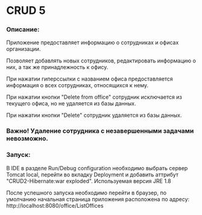 # CRUD 5

### Описание:

Приложение предоставляет информацию о сотрудниках и офисах организации.

Позволяет добавлять новых сотрудников, редактировать информацию о них, а так же принадлежность к офису.

При нажатии гиперссылки с названием офиса предоставляется информация о всех сотрудниках, относящихся к нему.

При нажатии кнопки "Delete from office" сотрудник исключается из текущего офиса, но не удаляется из базы данных.

При нажатии кнопки "Delete" сотрудник удаляется из базы данных.
### Важно! Удаление сотрудника с незавершенными задачами невозможно.

### Запуск:

В IDE в разделе Run/Debug configuration необходимо выбрать сервер Tomcat local,
перейти во вкладку Deployment и добавить аттрибут "CRUD2-Hibernate:war exploded".
Используемая версия JRE 1.8

После успешного запуска необходимо перейти в браузер,
по умолчанию начальная страница приложения расположена по адресу:
http://localhost:8080/office/ListOffices
